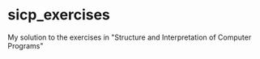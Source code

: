 # sicp_exercises
My solution to the exercises in "Structure and Interpretation of Computer Programs"
